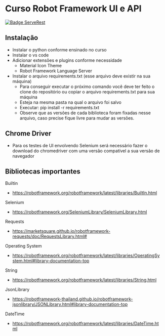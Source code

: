 # Curso Robot Framework UI e API

[![Badge ServeRest](https://img.shields.io/badge/API-ServeRest-green)](https://github.com/ServeRest/ServeRest/)

## Instalação
- Instalar o python conforme ensinado no curso
- Instalar o vs code
- Adicionar extensões e plugins conforme necessidade
    - Material Icon Theme
    - Robot Framework Language Server
- Instalar o arquivo requirements.txt (esse arquivo deve existir na sua máquina)
    - Para conseguir executar o próximo comando você deve ter feito o clone do repositório ou copiar o arquivo requirements.txt para sua máquina
    - Esteja na mesma pasta na qual o arquivo foi salvo
    - Executar: pip install -r requirements.txt
    - Observe que as versões de cada biblioteca foram fixadas nesse arquivo, caso precise fique livre para mudar as versões.

## Chrome Driver
- Para os testes de UI envolvendo Selenium será necessário fazer o download do chromedriver com uma versão compatível a sua versão de navegador

## Bibliotecas importantes
Builtin
- https://robotframework.org/robotframework/latest/libraries/BuiltIn.html

Selenium
- https://robotframework.org/SeleniumLibrary/SeleniumLibrary.html

Requests
- https://marketsquare.github.io/robotframework-requests/doc/RequestsLibrary.html#

Operating System
- https://robotframework.org/robotframework/latest/libraries/OperatingSystem.html#library-documentation-top 

String
- https://robotframework.org/robotframework/latest/libraries/String.html 

JsonLibrary
- https://robotframework-thailand.github.io/robotframework-jsonlibrary/JSONLibrary.html#library-documentation-top 

DateTime
- https://robotframework.org/robotframework/latest/libraries/DateTime.html
